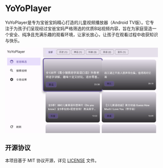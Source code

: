 # YoYoPlayer

YoYoPlayer是专为宝爸宝妈精心打造的儿童视频播放器（Android TV版）。它专注于为孩子们呈现经过宝爸宝妈严格筛选的优质B站视频内容，旨在为家庭营造一个安全、纯净且充满乐趣的观看环境，让家长放心，让孩子在观看过程中收获知识与快乐。

![alt text](image.png)

## 开源协议

本项目基于 MIT 协议开源，详见 [LICENSE](LICENSE) 文件。

